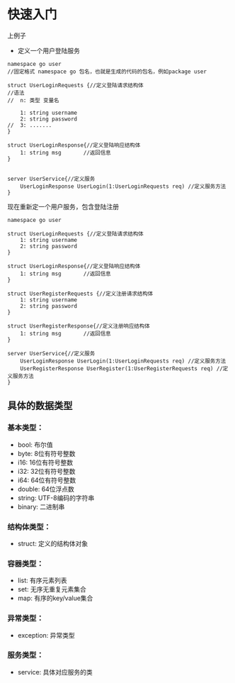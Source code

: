# 快速入门
上例子
- 定义一个用户登陆服务

```
namespace go user
//固定格式 namespace go 包名，也就是生成的代码的包名，例如package user

struct UserLoginRequests {//定义登陆请求结构体
//语法
//  n: 类型 变量名

    1: string username
    2: string password
//  3: .......
}

struct UserLoginResponse{//定义登陆响应结构体
    1: string msg       //返回信息
}


server UserService{//定义服务
    UserLoginResponse UserLogin(1:UserLoginRequests req) //定义服务方法
}
```


现在重新定一个用户服务，包含登陆注册

```
namespace go user

struct UserLoginRequests {//定义登陆请求结构体
    1: string username
    2: string password
}

struct UserLoginResponse{//定义登陆响应结构体
    1: string msg       //返回信息
}

struct UserRegisterRequests {//定义注册请求结构体
    1: string username
    2: string password
}

struct UserRegisterResponse{//定义注册响应结构体
    1: string msg       //返回信息
}

server UserService{//定义服务
    UserLoginResponse UserLogin(1:UserLoginRequests req) //定义服务方法
    UserRegisterResponse UserRegister(1:UserRegisterRequests req) //定义服务方法
}
```


## 具体的数据类型
### 基本类型：
- bool: 布尔值
- byte: 8位有符号整数
- i16: 16位有符号整数
- i32: 32位有符号整数
- i64: 64位有符号整数
- double: 64位浮点数
- string: UTF-8编码的字符串
- binary: 二进制串
### 结构体类型：
- struct: 定义的结构体对象
### 容器类型：
- list: 有序元素列表
- set: 无序无重复元素集合
- map: 有序的key/value集合
### 异常类型：
- exception: 异常类型
### 服务类型：
- service: 具体对应服务的类





